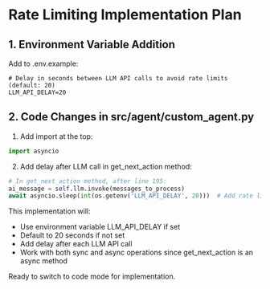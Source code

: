 # Rate Limiting Implementation Plan

## 1. Environment Variable Addition
Add to .env.example:
```
# Delay in seconds between LLM API calls to avoid rate limits (default: 20)
LLM_API_DELAY=20
```

## 2. Code Changes in src/agent/custom_agent.py

1. Add import at the top:
```python
import asyncio
```

2. Add delay after LLM call in get_next_action method:
```python
# In get_next_action method, after line 195:
ai_message = self.llm.invoke(messages_to_process)
await asyncio.sleep(int(os.getenv('LLM_API_DELAY', 20)))  # Add rate limiting delay
```

This implementation will:
- Use environment variable LLM_API_DELAY if set
- Default to 20 seconds if not set
- Add delay after each LLM API call
- Work with both sync and async operations since get_next_action is an async method

Ready to switch to code mode for implementation.